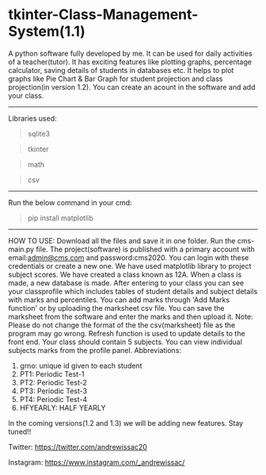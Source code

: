 # tkinter-Class-Management-System(1.1)
A python software fully developed by me. It can be used for daily activities of a teacher(tutor). It has exciting features like plotting graphs, percentage calculator, saving details of students in databases etc.
It helps to plot graphs like Pie Chart & Bar Graph for student projection and class projection(in version 1.2).
You can create an acount in the software and add your class.


------------
Libraries used:
>sqlite3

>tkinter

>math

>csv

---------------
Run the below command in your cmd:

>pip install matplotlib
---------------
HOW TO USE:
Download all the files and save it in one folder. Run the cms-main.py file.
The project(software) is published with a primary account with email:admin@cms.com and password:cms2020. You can login with these credentials or create a new one. We have used matplotlib library to project subject scores. We have created a class known as 12A. When a class is made, a new database is made. After entering to your class you can see your classprofile which includes tables of student details and subject details with marks and percentiles. You can add marks through 'Add Marks function' or by uploading the marksheet csv file. You can save the marksheet from the software and enter the marks and then upload it. Note: Please do not change the format of the the csv(marksheet) file as the program may go wrong. Refresh function is used to update details to the front end. Your class should contain 5 subjects. You can view individual subjects marks from the profile panel. 
Abbreviations:
1. grno: unique id given to each student
2. PT1: Periodic Test-1
3. PT2: Periodic Test-2
4. PT3: Periodic Test-3
5. PT4: Periodic Test-4
6. HFYEARLY: HALF YEARLY

In the coming versions(1.2 and 1.3) we will be adding new features. Stay tuned!!

Twitter: <https://twitter.com/andrewissac20>

Instagram: <https://www.instagram.com/_andrewissac/>
